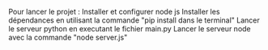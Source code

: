 <h>Pour lancer le projet : </h>
Installer et configurer node js
Installer les dépendances en utilisant la commande "pip install dans le terminal"
Lancer le serveur python en executant le fichier main.py
Lancer le serveur node avec la commande "node server.js"